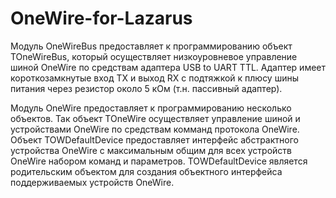 # OneWire-for-Lazarus
<p>Модуль OneWireBus предоставляет к программированию объект TOneWireBus, который осуществляет низкоуровневое управление шиной OneWire по средствам адаптера USB to UART TTL. Адаптер имеет короткозамкнутые вход TX и выход RX с подтяжкой к плюсу шины питания через резистор около 5 кОм (т.н. пассивный адаптер).</p>
<p>Модуль OneWire предоставляет к программированию несколько объектов. Так объект TOneWire осуществляет управление шиной и устройствами OneWire по средствам комманд протокола OneWire. 
 <br> Объект TOWDefaultDevice предоставляет интерфейс абстрактного устройства OneWire с максимальным общим для всех устройств OneWire набором команд и параметров. TOWDefaultDevice является родительским объектом для создания объектного интерфейса поддерживаемых устройств OneWire.    
</p>
